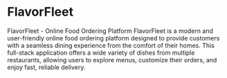 ﻿# FlavorFleet
FlavorFleet - Online Food Ordering Platform
FlavorFleet is a modern and user-friendly online food ordering platform designed to provide customers with a seamless dining experience from the comfort of their homes. This full-stack application offers a wide variety of dishes from multiple restaurants, allowing users to explore menus, customize their orders, and enjoy fast, reliable delivery.
